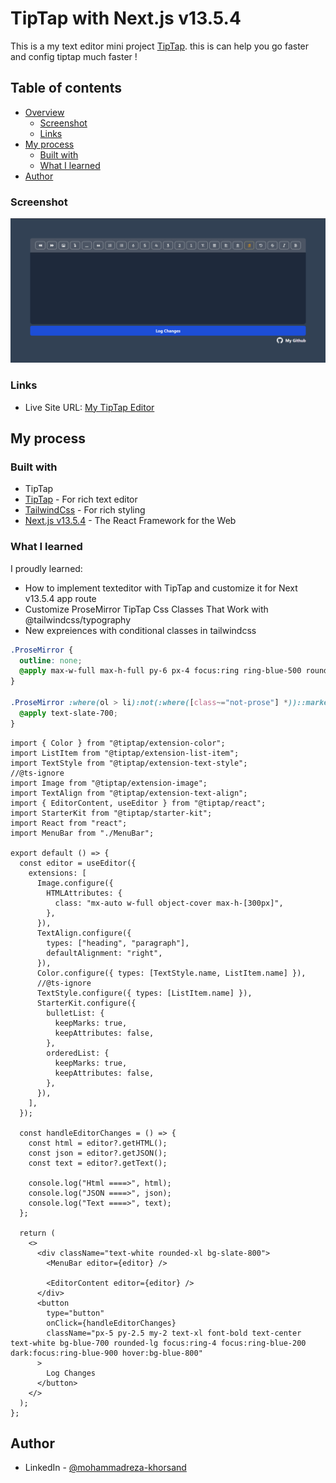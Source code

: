# TipTap with Next.js v13.5.4

This is a my text editor mini project [TipTap](https://rich-text-editor-one.vercel.app/). this is can help you go faster and config tiptap much faster !

## Table of contents

- [Overview](#overview)
  - [Screenshot](#screenshot)
  - [Links](#links)
- [My process](#my-process)
  - [Built with](#built-with)
  - [What I learned](#what-i-learned)
- [Author](#author)

### Screenshot

![](./public/screenshot/editor.jpg)

### Links

- Live Site URL: [My TipTap Editor](https://rich-text-editor-one.vercel.app/)

## My process

### Built with

- TipTap
- [TipTap](https://tiptap.dev/) - For rich text editor
- [TailwindCss](https://tailwindcss.com/) - For rich styling
- [Next.js v13.5.4](https://nextjs.org/) - The React Framework for the Web

### What I learned

I proudly learned:

- How to implement texteditor with TipTap and customize it for Next v13.5.4 app route
- Customize ProseMirror TipTap Css Classes That Work with @tailwindcss/typography
- New expreiences with conditional classes in tailwindcss

```css
.ProseMirror {
  outline: none;
  @apply max-w-full max-h-full py-6 px-4 focus:ring ring-blue-500 rounded-lg min-h-[350px] mx-auto prose-sm prose prose-p:text-white prose-strong:text-white prose-ul:px-4 prose-headings:text-white sm:prose-base lg:prose-lg xl:prose-2xl focus:outline-none;
}

.ProseMirror :where(ol > li):not(:where([class~="not-prose"] *))::marker {
  @apply text-slate-700;
}
```

```tsx
import { Color } from "@tiptap/extension-color";
import ListItem from "@tiptap/extension-list-item";
import TextStyle from "@tiptap/extension-text-style";
//@ts-ignore
import Image from "@tiptap/extension-image";
import TextAlign from "@tiptap/extension-text-align";
import { EditorContent, useEditor } from "@tiptap/react";
import StarterKit from "@tiptap/starter-kit";
import React from "react";
import MenuBar from "./MenuBar";

export default () => {
  const editor = useEditor({
    extensions: [
      Image.configure({
        HTMLAttributes: {
          class: "mx-auto w-full object-cover max-h-[300px]",
        },
      }),
      TextAlign.configure({
        types: ["heading", "paragraph"],
        defaultAlignment: "right",
      }),
      Color.configure({ types: [TextStyle.name, ListItem.name] }),
      //@ts-ignore
      TextStyle.configure({ types: [ListItem.name] }),
      StarterKit.configure({
        bulletList: {
          keepMarks: true,
          keepAttributes: false,
        },
        orderedList: {
          keepMarks: true,
          keepAttributes: false,
        },
      }),
    ],
  });

  const handleEditorChanges = () => {
    const html = editor?.getHTML();
    const json = editor?.getJSON();
    const text = editor?.getText();
    
    console.log("Html ====>", html);
    console.log("JSON ====>", json);
    console.log("Text ====>", text);
  };

  return (
    <>
      <div className="text-white rounded-xl bg-slate-800">
        <MenuBar editor={editor} />

        <EditorContent editor={editor} />
      </div>
      <button
        type="button"
        onClick={handleEditorChanges}
        className="px-5 py-2.5 my-2 text-xl font-bold text-center text-white bg-blue-700 rounded-lg focus:ring-4 focus:ring-blue-200 dark:focus:ring-blue-900 hover:bg-blue-800"
      >
        Log Changes
      </button>
    </>
  );
};
```

## Author

- LinkedIn - [@mohammadreza-khorsand](www.linkedin.com/in/mohammadreza-khorsand)
